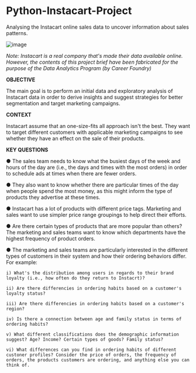 # Python-Instacart-Project

Analysing the Instacart online sales data to uncover information about sales patterns.

![image](https://github.com/AlexandraMina/Python-Instacart-Project/assets/169406778/4fe4f705-a328-4cbc-ad22-2fdd59a50050)

_Note: Instacart is a real company that's made their data available online. However, the contents of this project brief have been fabricated for the purpose of the Data Analytics Program (by Career Foundry)_

**OBJECTIVE**

The main goal is to perform an initial data and exploratory analysis of Instacart data in order to derive insights and suggest strategies for better segmentation and target marketing campaigns.



**CONTEXT**

Instacart assume that an one-size-fits all approach isn't the best. They want to target different customers with applicable marketing campaigns to see whether they have an effect on the sale of their products.



**KEY QUESTIONS**

● The sales team needs to know what the busiest days of the week and hours of the day are (i.e., the days and times with the most orders) in order to schedule ads at times when there are fewer orders.

● They also want to know whether there are particular times of the day when people spend the most money, as this might inform the type of products they advertise at these times.

● Instacart has a lot of products with different price tags. Marketing and sales want to use simpler price range groupings to help direct their efforts.

● Are there certain types of products that are more popular than others? The marketing and sales teams want to know which departments have the highest frequency of product orders.

● The marketing and sales teams are particularly interested in the different types of customers in their system and how their ordering behaviors differ. For example:

    i) What's the distribution among users in regards to their brand loyalty (i.e., how often do they return to Instacrt)?

    ii) Are there differencies in ordering habits based on a customer's loyalty status?

    iii) Are there differencies in ordering habits based on a customer's region?

    iv) Is there a connection between age and family status in terms of ordering habits?

    v) What different classifications does the demographic information suggest? Age? Income? Certain types of goods? Family status?

    vi) What differences can you find in ordering habits of different custoner profiles? Consider the price of orders, the frequency of orders, the products customers are ordering, and anything else you can think of.







